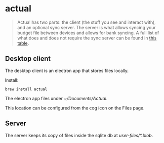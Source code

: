 # actual

> Actual has two parts: the client (the stuff you see and interact with), and an optional sync server. The server is what allows syncing your budget file between devices and allows for bank syncing. A full list of what does and does not require the sync server can be found in [this table](https://actualbudget.org/docs/install).

## Desktop client

The desktop client is an electron app that stores files locally.

Install:

```
brew install actual
```

The electron app files under _~/Documents/Actual_.

This location can be configured from the cog icon on the Files page.

## Server

The server keeps its copy of files inside the sqlite db at _user-files/\*.blob_.
